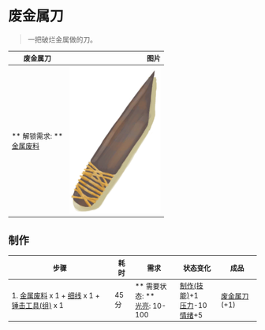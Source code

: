 # 废金属刀  
> 一把破烂金属做的刀。  
  
  废金属刀  |   图片   
 ----  |  ----:   
 ** 解锁需求: **<br>[金属废料](MetalScrap.md)  |  <img decoding="async" src="Sprite/ScrapKnife.png" href="a.md" style="max-width:300px;max-height:300px;">   
  
## 制作  
步骤  |  耗时  |  需求  |  状态变化  |  成品  
----  |  ----  |  ----  |  ----  |  ----  
1. [金属废料](MetalScrap.md) x 1 + [细线](CordFiber.md) x 1 + [锤击工具(组)](GpTag_Hammer.md) x 1  |  45分  |  ** 需要状态: **<br>[光亮](Light.md): 10-100  |  [制作(技能)](Skill_Crafting.md)+1<br>[压力](Stress.md)-10<br>[情绪](Morale.md)+5  |  [废金属刀](KnifeScrap.md)(+1)  


<script>document.title="废金属刀 - 卡牌生存百科 Card Survival Wiki";</script>